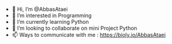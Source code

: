 - 👋 Hi, I’m @AbbasAtaei
- 👀 I’m interested in Programming
- 🌱 I’m currently learning Python
- 💞️ I’m looking to collaborate on mini Project Python
- 📫 Ways to communicate with me : https://bioly.io/AbbasAtaei

<!---
AbbasAtaei/AbbasAtaei is a ✨ special ✨ repository because its `README.md` (this file) appears on your GitHub profile.
You can click the Preview link to take a look at your changes.
--->
